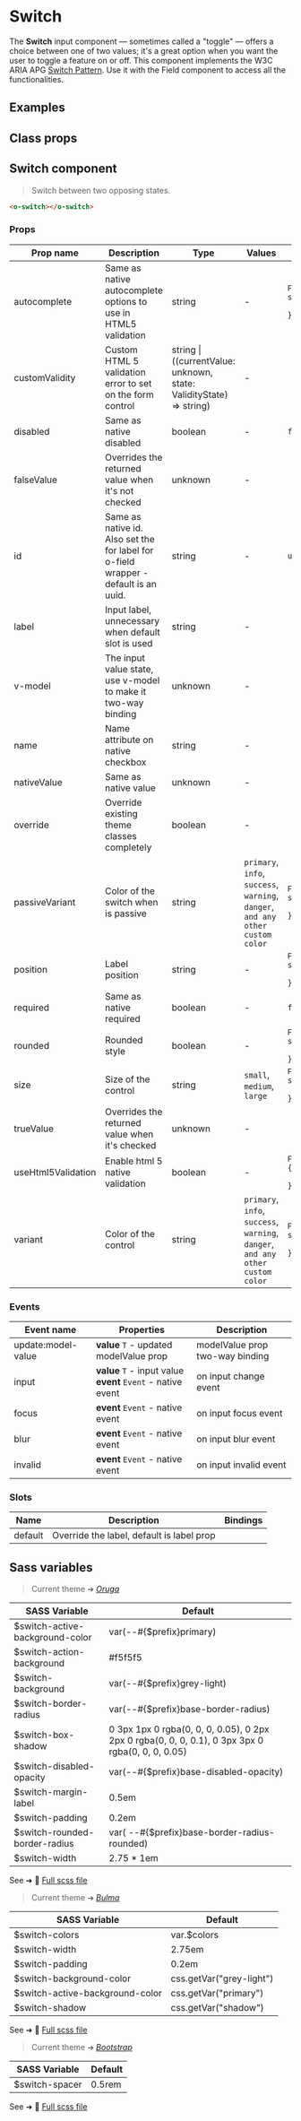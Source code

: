 # Switch

<div class="vp-doc">

The **Switch** input component — sometimes called a "toggle" — offers a choice between one of two values;
it's a great option when you want the user to toggle a feature on or off.
This component implements the W3C ARIA APG [Switch Pattern](https://www.w3.org/WAI/ARIA/apg/patterns/switch/).
Use it with the Field component to access all the functionalities.

</div>

<div class="vp-example">

## Examples

<example-switch />

</div>

<div class="vp-example">

## Class props

<inspector-switch-viewer />

</div>

<div class="vp-doc">

## Switch component

> Switch between two opposing states.

```html
<o-switch></o-switch>
```

### Props

| Prop name          | Description                                                                         | Type                                                                   | Values                                                                          | Default                                                                                                                                                    |
| ------------------ | ----------------------------------------------------------------------------------- | ---------------------------------------------------------------------- | ------------------------------------------------------------------------------- | ---------------------------------------------------------------------------------------------------------------------------------------------------------- |
| autocomplete       | Same as native autocomplete options to use in HTML5 validation                      | string                                                                 | -                                                                               | <div><small>From <b>config</b>:</small></div><code style='white-space: nowrap; padding: 0;'>switch: {<br>&nbsp;&nbsp;autocomplete: "off"<br>}</code>       |
| customValidity     | Custom HTML 5 validation error to set on the form control                           | string \| ((currentValue: unknown, state: ValidityState) =&gt; string) | -                                                                               | <code style='white-space: nowrap; padding: 0;'></code>                                                                                                     |
| disabled           | Same as native disabled                                                             | boolean                                                                | -                                                                               | <code style='white-space: nowrap; padding: 0;'>false</code>                                                                                                |
| falseValue         | Overrides the returned value when it's not checked                                  | unknown                                                                | -                                                                               |                                                                                                                                                            |
| id                 | Same as native id. Also set the for label for o-field wrapper - default is an uuid. | string                                                                 | -                                                                               | <code style='white-space: nowrap; padding: 0;'>useId()</code>                                                                                              |
| label              | Input label, unnecessary when default slot is used                                  | string                                                                 | -                                                                               |                                                                                                                                                            |
| v-model            | The input value state, use v-model to make it two-way binding                       | unknown                                                                | -                                                                               |                                                                                                                                                            |
| name               | Name attribute on native checkbox                                                   | string                                                                 | -                                                                               |                                                                                                                                                            |
| nativeValue        | Same as native value                                                                | unknown                                                                | -                                                                               |                                                                                                                                                            |
| override           | Override existing theme classes completely                                          | boolean                                                                | -                                                                               |                                                                                                                                                            |
| passiveVariant     | Color of the switch when is passive                                                 | string                                                                 | `primary`, `info`, `success`, `warning`, `danger`, `and any other custom color` | <div><small>From <b>config</b>:</small></div><code style='white-space: nowrap; padding: 0;'>switch: {<br>&nbsp;&nbsp;passiveVariant: undefined<br>}</code> |
| position           | Label position                                                                      | string                                                                 | -                                                                               | <div><small>From <b>config</b>:</small></div><code style='white-space: nowrap; padding: 0;'>switch: {<br>&nbsp;&nbsp;right: "position"<br>}</code>         |
| required           | Same as native required                                                             | boolean                                                                | -                                                                               | <code style='white-space: nowrap; padding: 0;'>false</code>                                                                                                |
| rounded            | Rounded style                                                                       | boolean                                                                | -                                                                               | <div><small>From <b>config</b>:</small></div><code style='white-space: nowrap; padding: 0;'>switch: {<br>&nbsp;&nbsp;rounded: true<br>}</code>             |
| size               | Size of the control                                                                 | string                                                                 | `small`, `medium`, `large`                                                      | <div><small>From <b>config</b>:</small></div><code style='white-space: nowrap; padding: 0;'>switch: {<br>&nbsp;&nbsp;size: undefined<br>}</code>           |
| trueValue          | Overrides the returned value when it's checked                                      | unknown                                                                | -                                                                               |                                                                                                                                                            |
| useHtml5Validation | Enable html 5 native validation                                                     | boolean                                                                | -                                                                               | <div><small>From <b>config</b>:</small></div><code style='white-space: nowrap; padding: 0;'>{<br>&nbsp;&nbsp;useHtml5Validation: true<br>}</code>          |
| variant            | Color of the control                                                                | string                                                                 | `primary`, `info`, `success`, `warning`, `danger`, `and any other custom color` | <div><small>From <b>config</b>:</small></div><code style='white-space: nowrap; padding: 0;'>switch: {<br>&nbsp;&nbsp;variant: undefined<br>}</code>        |

### Events

| Event name         | Properties                                                       | Description                     |
| ------------------ | ---------------------------------------------------------------- | ------------------------------- |
| update:model-value | **value** `T` - updated modelValue prop                          | modelValue prop two-way binding |
| input              | **value** `T` - input value<br/>**event** `Event` - native event | on input change event           |
| focus              | **event** `Event` - native event                                 | on input focus event            |
| blur               | **event** `Event` - native event                                 | on input blur event             |
| invalid            | **event** `Event` - native event                                 | on input invalid event          |

### Slots

| Name    | Description                               | Bindings |
| ------- | ----------------------------------------- | -------- |
| default | Override the label, default is label prop |          |

</div>

<div class="vp-doc">

## Sass variables

<div class="theme-oruga">

> Current theme ➜ _[Oruga](https://github.com/oruga-ui/theme-oruga)_

| SASS Variable                   | Default                                                                                          |
| ------------------------------- | ------------------------------------------------------------------------------------------------ |
| $switch-active-background-color | var(--#{$prefix}primary)                                                                         |
| $switch-action-background       | #f5f5f5                                                                                          |
| $switch-background              | var(--#{$prefix}grey-light)                                                                      |
| $switch-border-radius           | var(--#{$prefix}base-border-radius)                                                              |
| $switch-box-shadow              | 0 3px 1px 0 rgba(0, 0, 0, 0.05), 0 2px 2px 0 rgba(0, 0, 0, 0.1), 0 3px 3px 0 rgba(0, 0, 0, 0.05) |
| $switch-disabled-opacity        | var(--#{$prefix}base-disabled-opacity)                                                           |
| $switch-margin-label            | 0.5em                                                                                            |
| $switch-padding                 | 0.2em                                                                                            |
| $switch-rounded-border-radius   | var( --#{$prefix}base-border-radius-rounded)                                                     |
| $switch-width                   | 2.75 \* 1em                                                                                      |

See ➜ 📄 [Full scss file](https://github.com/oruga-ui/theme-oruga/tree/main/src/assets/scss/components/_switch.scss)

</div>
<div class="theme-bulma">

> Current theme ➜ _[Bulma](https://github.com/oruga-ui/theme-bulma)_

| SASS Variable                   | Default                  |
| ------------------------------- | ------------------------ |
| $switch-colors                  | var.$colors              |
| $switch-width                   | 2.75em                   |
| $switch-padding                 | 0.2em                    |
| $switch-background-color        | css.getVar("grey-light") |
| $switch-active-background-color | css.getVar("primary")    |
| $switch-shadow                  | css.getVar("shadow")     |

See ➜ 📄 [Full scss file](https://github.com/oruga-ui/theme-bulma/tree/main/src/assets/scss/components/_switch.scss)

</div>
<div class="theme-bootstrap">

> Current theme ➜ _[Bootstrap](https://github.com/oruga-ui/theme-bootstrap)_

| SASS Variable  | Default |
| -------------- | ------- |
| $switch-spacer | 0.5rem  |

See ➜ 📄 [Full scss file](https://github.com/oruga-ui/theme-bootstrap/tree/main/src/assets/scss/components/_switch.scss)

</div>

</div>
